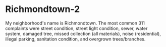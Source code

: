 # Richmondtown-2
My neighborhood's name is Richmondtown. 
The most common 311 complaints were street condition, street light condition, sewer, water system, damaged tree, missed collection (all materials), noise (residential), illegal parking, sanitation condition, and overgrown trees/branches. 
